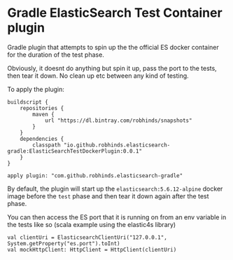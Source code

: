 # Gradle ElasticSearch Test Container plugin

Gradle plugin that attempts to spin up the the official ES docker container for the duration of the test phase. 

Obviously, it doesnt do anything but spin it up, pass the port to the tests, then tear it down. No clean up etc between any kind of testing.

To apply the plugin:

```
buildscript {
    repositories {
        maven {
            url "https://dl.bintray.com/robhinds/snapshots"
        }
    }
    dependencies {
        classpath "io.github.robhinds.elasticsearch-gradle:ElasticSearchTestDockerPlugin:0.0.1"
    }
}

apply plugin: "com.github.robhinds.elasticsearch-gradle"
```

By default, the plugin will start up the `elasticsearch:5.6.12-alpine` docker image before the `test` phase and then tear it down again after the test phase. 

You can then access the ES port that it is running on from an env variable in the tests like so (scala example using the elastic4s library)

```
val clientUri = ElasticsearchClientUri("127.0.0.1", System.getProperty("es.port").toInt)
val mockHttpClient: HttpClient = HttpClient(clientUri)
 ```
